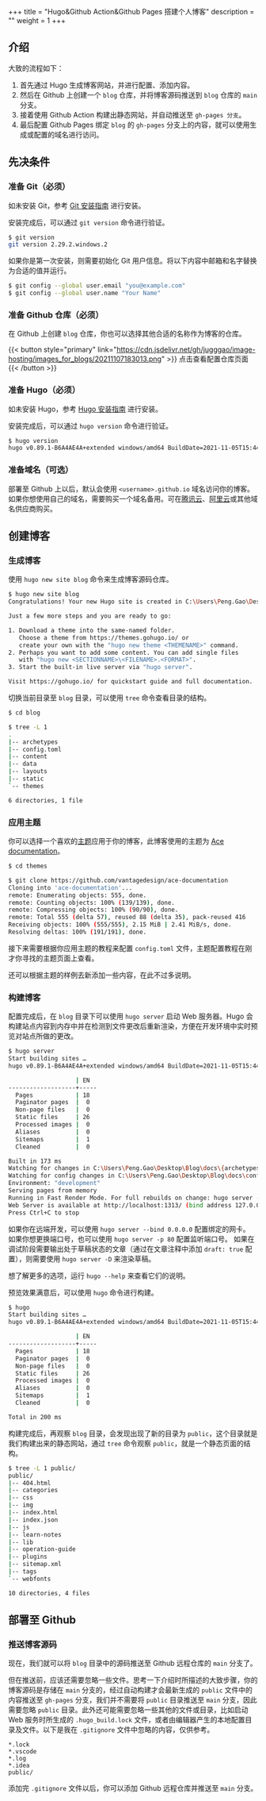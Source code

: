 +++
title = "Hugo&Github Action&Github Pages 搭建个人博客"
description = ""
weight = 1
+++

## 介绍

大致的流程如下：

1. 首先通过 Hugo 生成博客网站，并进行配置、添加内容。
2. 然后在 Github 上创建一个 `blog` 仓库，并将博客源码推送到 `blog` 仓库的 `main` 分支。
3. 接着使用 Github Action 构建出静态网站，并自动推送至 `gh-pages 分支`。
4. 最后配置 Github Pages 绑定 `blog` 的 `gh-pages` 分支上的内容，就可以使用生成或配置的域名进行访问。

## 先决条件

### 准备 Git（必须）

如未安装 Git，参考 [Git 安装指南](https://git-scm.com/book/en/v2/Getting-Started-Installing-Git) 进行安装。

安装完成后，可以通过 `git version` 命令进行验证。

```bash
$ git version
git version 2.29.2.windows.2
```

如果你是第一次安装，则需要初始化 Git 用户信息。将以下内容中邮箱和名字替换为合适的值并运行。

```bash
$ git config --global user.email "you@example.com"
$ git config --global user.name "Your Name"
```

### 准备 Github 仓库（必须）

在 Github 上创建 `blog` 仓库，你也可以选择其他合适的名称作为博客的仓库。

{{< button style="primary" link="https://cdn.jsdelivr.net/gh/jugggao/image-hosting/images_for_blogs/20211107183013.png" >}} 点击查看配置仓库页面 {{< /button >}}

### 准备 Hugo（必须）

如未安装 Hugo，参考 [Hugo 安装指南](https://gohugo.io/getting-started/installing/) 进行安装。

安装完成后，可以通过 `hugo version` 命令进行验证。

```bash
$ hugo version
hugo v0.89.1-B6A4AE4A+extended windows/amd64 BuildDate=2021-11-05T15:44:32Z VendorInfo=gohugoio
```

### 准备域名（可选）

部署至 Github 上以后，默认会使用 `<username>.github.io` 域名访问你的博客。如果你想使用自己的域名，需要购买一个域名备用。可在[腾讯云](https://buy.cloud.tencent.com/domain)、[阿里云](https://wanwang.aliyun.com/)或其他域名供应商购买。

## 创建博客

### 生成博客

使用 `hugo new site blog` 命令来生成博客源码仓库。

```bash
$ hugo new site blog
Congratulations! Your new Hugo site is created in C:\Users\Peng.Gao\Desktop\Blog\blog.

Just a few more steps and you are ready to go:

1. Download a theme into the same-named folder.
   Choose a theme from https://themes.gohugo.io/ or
   create your own with the "hugo new theme <THEMENAME>" command.
2. Perhaps you want to add some content. You can add single files
   with "hugo new <SECTIONNAME>\<FILENAME>.<FORMAT>".
3. Start the built-in live server via "hugo server".

Visit https://gohugo.io/ for quickstart guide and full documentation.
```

切换当前目录至 `blog` 目录，可以使用 `tree` 命令查看目录的结构。

```bash
$ cd blog

$ tree -L 1
.
|-- archetypes
|-- config.toml
|-- content
|-- data
|-- layouts
|-- static
`-- themes

6 directories, 1 file
```

### 应用主题

你可以选择一个喜欢的[主题](https://themes.gohugo.io/)应用于你的博客，此博客使用的主题为 [Ace documentation](https://themes.gohugo.io/themes/ace-documentation/)。

```bash
$ cd themes

$ git clone https://github.com/vantagedesign/ace-documentation
Cloning into 'ace-documentation'...
remote: Enumerating objects: 555, done.
remote: Counting objects: 100% (139/139), done.
remote: Compressing objects: 100% (90/90), done.
remote: Total 555 (delta 57), reused 88 (delta 35), pack-reused 416
Receiving objects: 100% (555/555), 2.15 MiB | 2.41 MiB/s, done.
Resolving deltas: 100% (191/191), done.
```

接下来需要根据你应用主题的教程来配置 `config.toml` 文件，主题配置教程在刚才你寻找的主题页面上查看。

还可以根据主题的样例去新添加一些内容，在此不过多说明。

### 构建博客

配置完成后，在 `blog` 目录下可以使用 `hugo server` 启动 Web 服务器。Hugo 会构建站点内容到内存中并在检测到文件更改后重新渲染，方便在开发环境中实时预览对站点所做的更改。

```bash
$ hugo server
Start building sites …
hugo v0.89.1-B6A4AE4A+extended windows/amd64 BuildDate=2021-11-05T15:44:32Z VendorInfo=gohugoio

                   | EN
-------------------+-----
  Pages            | 18
  Paginator pages  |  0
  Non-page files   |  0
  Static files     | 26
  Processed images |  0
  Aliases          |  0
  Sitemaps         |  1
  Cleaned          |  0

Built in 173 ms
Watching for changes in C:\Users\Peng.Gao\Desktop\Blog\docs\{archetypes,content,data,layouts,static,themes}
Watching for config changes in C:\Users\Peng.Gao\Desktop\Blog\docs\config.toml
Environment: "development"
Serving pages from memory
Running in Fast Render Mode. For full rebuilds on change: hugo server --disableFastRender
Web Server is available at http://localhost:1313/ (bind address 127.0.0.1)
Press Ctrl+C to stop
```

如果你在远端开发，可以使用 `hugo server --bind 0.0.0.0` 配置绑定的网卡。
如果你想更换端口号，也可以使用 `hugo server -p 80` 配置监听端口号。
如果在调试阶段需要输出处于草稿状态的文章（通过在文章注释中添加 `draft: true` 配置），则需要使用 `hugo server -D` 来渲染草稿。

想了解更多的选项，运行 `hugo --help` 来查看它们的说明。

预览效果满意后，可以使用 `hugo` 命令进行构建。

```bash
$ hugo
Start building sites …
hugo v0.89.1-B6A4AE4A+extended windows/amd64 BuildDate=2021-11-05T15:44:32Z VendorInfo=gohugoio

                   | EN
-------------------+-----
  Pages            | 18
  Paginator pages  |  0
  Non-page files   |  0
  Static files     | 26
  Processed images |  0
  Aliases          |  0
  Sitemaps         |  1
  Cleaned          |  0

Total in 200 ms
```

构建完成后，再观察 `blog` 目录，会发现出现了新的目录为 `public`，这个目录就是我们构建出来的静态网站，通过 `tree` 命令观察 `public`，就是一个静态页面的结构。

```bash
$ tree -L 1 public/
public/
|-- 404.html
|-- categories
|-- css
|-- img
|-- index.html
|-- index.json
|-- js
|-- learn-notes
|-- lib
|-- operation-guide
|-- plugins
|-- sitemap.xml
|-- tags
`-- webfonts

10 directories, 4 files
```

## 部署至 Github

### 推送博客源码

现在，我们就可以将 `blog` 目录中的源码推送至 Github 远程仓库的 `main` 分支了。

但在推送前，应该还需要忽略一些文件。思考一下介绍时所描述的大致步骤，你的博客源码是存储在 `main` 分支的，经过自动构建才会最新生成的 `public` 文件中的内容推送至 `gh-pages` 分支，我们并不需要将 `public` 目录推送至 `main` 分支，因此需要忽略 `public` 目录。此外还可能需要忽略一些其他的文件或目录，比如启动 Web 服务时所生成的 `.hugo_build.lock` 文件，或者由编辑器产生的本地配置目录及文件。以下是我在 `.gitignore` 文件中忽略的内容，仅供参考。

```gitignore
*.lock
*.vscode
*.log
*.idea
public/
```

添加完 `.gitignore` 文件以后，你可以添加 Github 远程仓库并推送至 `main` 分支。

```bash

```




